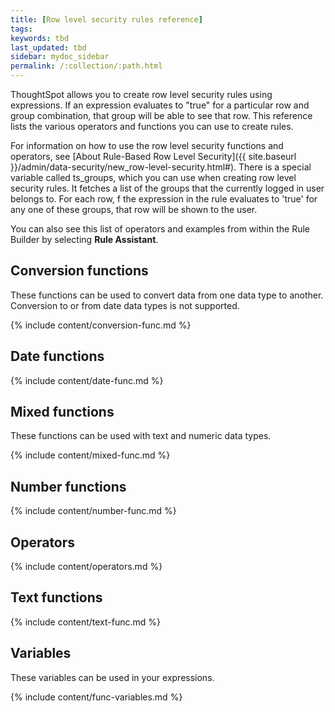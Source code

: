 ```yaml
---
title: [Row level security rules reference]
tags:
keywords: tbd
last_updated: tbd
sidebar: mydoc_sidebar
permalink: /:collection/:path.html
---
```

ThoughtSpot allows you to create row level security rules using expressions. If an expression evaluates to "true" for a particular row and group combination, that group will be able to see that row. This reference lists the various operators and functions you can use to create rules.

For information on how to use the row level security functions and operators, see [About Rule-Based Row Level Security]({{ site.baseurl }}/admin/data-security/new_row-level-security.html#). There is a special variable called ts_groups, which you can use when creating row level security rules. It fetches a list of the groups that the currently logged in user belongs to. For each row, f the expression in the rule evaluates to 'true' for any one of these groups, that row will be shown to the user.

You can also see this list of operators and examples from within the Rule Builder by selecting **Rule Assistant**.

## Conversion functions

These functions can be used to convert data from one data type to another. Conversion to or from date data types is not supported.

{% include content/conversion-func.md %}

## Date functions

{% include content/date-func.md %}

## Mixed functions

These functions can be used with text and numeric data types.

{% include content/mixed-func.md %}

## Number functions

{% include content/number-func.md %}


## Operators


{% include content/operators.md %}


## Text functions


{% include content/text-func.md %}


## Variables

These variables can be used in your expressions.

{% include content/func-variables.md %}

